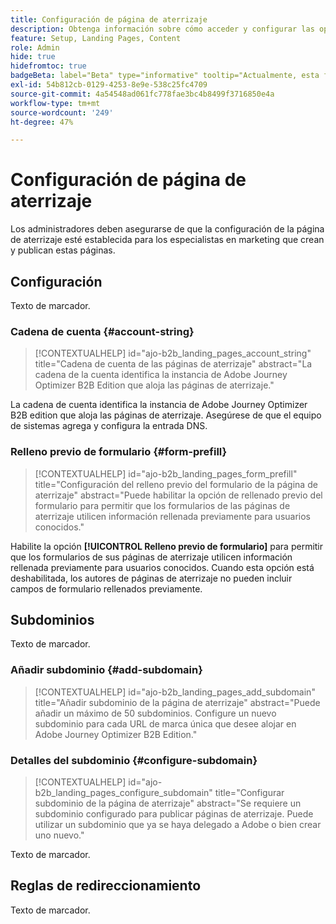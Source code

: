 ```yaml
---
title: Configuración de página de aterrizaje
description: Obtenga información sobre cómo acceder y configurar las opciones de página de aterrizaje para que su equipo de marketing pueda crear y publicar páginas web para admitir sus campañas.
feature: Setup, Landing Pages, Content
role: Admin
hide: true
hidefromtoc: true
badgeBeta: label="Beta" type="informative" tooltip="Actualmente, esta función está en versión beta limitada"
exl-id: 54b812cb-0129-4253-8e9e-538c25fc4709
source-git-commit: 4a54548ad061fc778fae3bc4b8499f3716850e4a
workflow-type: tm+mt
source-wordcount: '249'
ht-degree: 47%

---
```


# Configuración de página de aterrizaje

Los administradores deben asegurarse de que la configuración de la página de aterrizaje esté establecida para los especialistas en marketing que crean y publican estas páginas.

## Configuración

Texto de marcador.

### Cadena de cuenta {#account-string}

>[!CONTEXTUALHELP]
>id="ajo-b2b_landing_pages_account_string"
>title="Cadena de cuenta de las páginas de aterrizaje"
>abstract="La cadena de la cuenta identifica la instancia de Adobe Journey Optimizer B2B Edition que aloja las páginas de aterrizaje."

La cadena de cuenta identifica la instancia de Adobe Journey Optimizer B2B edition que aloja las páginas de aterrizaje. Asegúrese de que el equipo de sistemas agrega y configura la entrada DNS.

### Relleno previo de formulario {#form-prefill}

>[!CONTEXTUALHELP]
>id="ajo-b2b_landing_pages_form_prefill"
>title="Configuración del relleno previo del formulario de la página de aterrizaje"
>abstract="Puede habilitar la opción de rellenado previo del formulario para permitir que los formularios de las páginas de aterrizaje utilicen información rellenada previamente para usuarios conocidos."

Habilite la opción **[!UICONTROL Relleno previo de formulario]** para permitir que los formularios de sus páginas de aterrizaje utilicen información rellenada previamente para usuarios conocidos. Cuando esta opción está deshabilitada, los autores de páginas de aterrizaje no pueden incluir campos de formulario rellenados previamente.

## Subdominios

Texto de marcador.

### Añadir subdominio {#add-subdomain}

>[!CONTEXTUALHELP]
>id="ajo-b2b_landing_pages_add_subdomain"
>title="Añadir subdominio de la página de aterrizaje"
>abstract="Puede añadir un máximo de 50 subdominios. Configure un nuevo subdominio para cada URL de marca única que desee alojar en Adobe Journey Optimizer B2B Edition."

### Detalles del subdominio {#configure-subdomain}

>[!CONTEXTUALHELP]
>id="ajo-b2b_landing_pages_configure_subdomain"
>title="Configurar subdominio de la página de aterrizaje"
>abstract="Se requiere un subdominio configurado para publicar páginas de aterrizaje. Puede utilizar un subdominio que ya se haya delegado a Adobe o bien crear uno nuevo."

Texto de marcador.

## Reglas de redireccionamiento

Texto de marcador.
